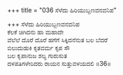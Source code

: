 +++
title = "036 ಸೆಳೆದು ಹಿರಿಯುಬ್ಬಣವನವನಿಪ"

+++
ಸೆಳೆದು ಹಿರಿಯುಬ್ಬಣವನವನಿಪ  
ಕೆಲಕೆ ಚಿಗಿದನು ಹಾ ಮಹಾದೇ  
ವೆಲೆಲೆ ದೊರೆ ದೊರೆ ಹಗೆಗೆ ಸಿಕ್ಕಿದನೆನುತ ಬಲ ಬೆದರೆ  
ಬಿಲುದುಡುಕಿ ಕೃತವರ್ಮ ಕೃಪ ಸೌ  
ಬಲ ಕೃಪಾನುಜ ಶಲ್ಯ ಗುರುಸುತ  
ದಳಪತಿಗಳೇರಿದರು ರಾಯನ ಸುತ್ತುವಳಯದಲಿ      ॥36॥
